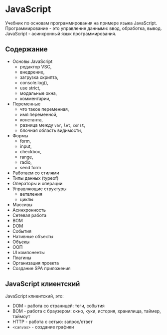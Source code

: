 # JavaScript
Учебник по основам программирования на примере языка JavaScript. Программирование - это управление данными: ввод, обработка, вывод. JavaScript - асинхронный язык программирования.

## Содержание
- Основы JavaScript
  - редактор VSC,
  - внедрение,
  - загрузка скрипта,
  - console.log(),
  - use strict,
  - модальные окна,
  - комментарии,
- Переменные
  - что такое переменная,
  - имя переменной,
  - константа,
  - разница между `var`, `let`, `const`,
  - блочная область видимости,
- Формы
  - form,
  - input,
  - checkbox,
  - range,
  - radio,
  - send form
- Работаем со стилями
- Типы данных (typeof)
- Операторы и операции
- Управляющие структуры
  - ветвления
  - циклы
- Массивы
- Асинхронность
- Сетевая работа
- BOM
- DOM
- События
- Нативные объекты
- Объекы
- ООП
- UI компоненты
- Плагины
- Организация проекта
- Создание SPA приложения

## JavaScript клиентский
JavaScript клиентский, это:
- DOM - работа со страницей: теги, события
- BOM - работа с браузером: окно, куки, история, хранилища, таймер, таймоут
- HTTP - работа с сетью: запрос/ответ
- `<canvas>` - создание графики
